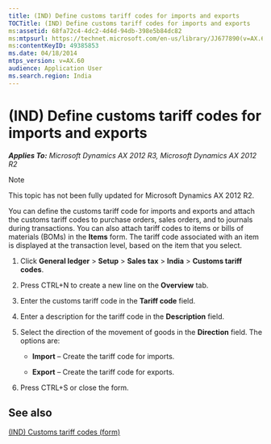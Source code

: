 ```yaml
---
title: (IND) Define customs tariff codes for imports and exports
TOCTitle: (IND) Define customs tariff codes for imports and exports
ms:assetid: 68fa72c4-4dc2-4d4d-94db-398e5b84dc82
ms:mtpsurl: https://technet.microsoft.com/en-us/library/JJ677890(v=AX.60)
ms:contentKeyID: 49385853
ms.date: 04/18/2014
mtps_version: v=AX.60
audience: Application User
ms.search.region: India
---
```


# (IND) Define customs tariff codes for imports and exports 


_**Applies To:** Microsoft Dynamics AX 2012 R3, Microsoft Dynamics AX 2012 R2_


> [!NOTE]
> <P>This topic has not been fully updated for Microsoft Dynamics AX 2012 R2.</P>



You can define the customs tariff code for imports and exports and attach the customs tariff codes to purchase orders, sales orders, and to journals during transactions. You can also attach tariff codes to items or bills of materials (BOMs) in the **Items** form. The tariff code associated with an item is displayed at the transaction level, based on the item that you select.

1.  Click **General ledger** \> **Setup** \> **Sales tax** \> **India** \> **Customs tariff codes**.

2.  Press CTRL+N to create a new line on the **Overview** tab.

3.  Enter the customs tariff code in the **Tariff code** field.

4.  Enter a description for the tariff code in the **Description** field.

5.  Select the direction of the movement of goods in the **Direction** field. The options are:
    
      - **Import** – Create the tariff code for imports.
    
      - **Export** – Create the tariff code for exports.

6.  Press CTRL+S or close the form.

## See also

[(IND) Customs tariff codes (form)](https://technet.microsoft.com/en-us/library/jj664828\(v=ax.60\))

  


